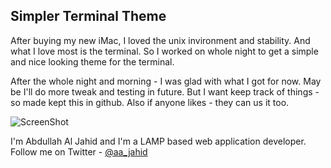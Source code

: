 ## Simpler Terminal Theme
After buying my new iMac, I loved the unix invironment and stability. And what I love most is the terminal. So I worked on whole night to get a simple and nice looking theme for the terminal.

After the whole night and morning - I was glad with what I got for now. May be I'll do more tweak and testing in future. But I want keep track of things - so made kept this in github. Also if anyone likes - they can us it too.

![ScreenShot](/screenshots/1.jpg?raw=true)

I'm Abdullah Al Jahid and I'm a LAMP based web application developer.
Follow me on Twitter - [@aa_jahid](http://twitter.com/aa_jahid "Follow @aa_jahid on Twitter") 
